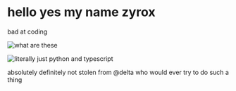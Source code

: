 # hello yes my name zyrox

bad at coding

![what are these](https://github-readme-stats.vercel.app/api/wakatime?username=Zyroxcodes&theme=radiacal&compat=true)

![literally just python and typescript](https://github-readme-stats.vercel.app/api/top-langs/?username=Zyroxcodes&theme=radical&layout=compact&langs_count=8)

absolutely definitely not stolen from @delta who would ever try to do such a thing
